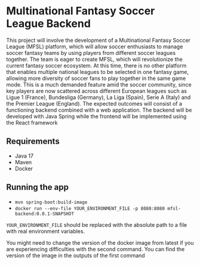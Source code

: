 # Multinational Fantasy Soccer League Backend
This project will involve the development of a Multinational Fantasy Soccer
League (MFSL) platform, which will allow soccer enthusiasts to manage soccer fantasy teams
by using players from different soccer leagues together. The team is eager to create MFSL,
which will revolutionize the current fantasy soccer ecosystem. At this time, there is no other
platform that enables multiple national leagues to be selected in one fantasy game, allowing
more diversity of soccer fans to play together in the same game mode. This is a much
demanded feature amid the soccer community, since key players are now scattered across
different European leagues such as Ligue 1 (France), Bundesliga (Germany), La Liga (Spain),
Serie A (Italy) and the Premier League (England). The expected outcomes will consist of a
functioning backend combined with a web application. The backend will be developed with Java
Spring while the frontend will be implemented using the React framework
## Requirements
* Java 17
* Maven
* Docker
## Running the app
* `mvn spring-boot:build-image`
* `docker run --env-file YOUR_ENVIRONMENT_FILE -p 8080:8080 mfsl-backend:0.0.1-SNAPSHOT`

`YOUR_ENVIRONMENT_FILE` should be replaced with the absolute path to a file with real environment variables.

You might need to change the version of the docker image from latest if you are experiencing difficulties 
with the second command. You can find the version of the image in the outputs of the first command
